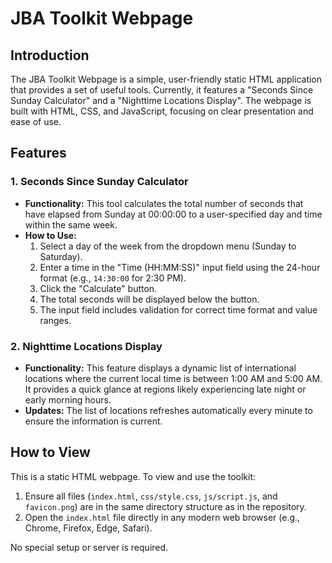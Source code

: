 # JBA Toolkit Webpage

## Introduction

The JBA Toolkit Webpage is a simple, user-friendly static HTML application that provides a set of useful tools. Currently, it features a "Seconds Since Sunday Calculator" and a "Nighttime Locations Display". The webpage is built with HTML, CSS, and JavaScript, focusing on clear presentation and ease of use.

## Features

### 1. Seconds Since Sunday Calculator

*   **Functionality:** This tool calculates the total number of seconds that have elapsed from Sunday at 00:00:00 to a user-specified day and time within the same week.
*   **How to Use:**
    1.  Select a day of the week from the dropdown menu (Sunday to Saturday).
    2.  Enter a time in the "Time (HH:MM:SS)" input field using the 24-hour format (e.g., `14:30:00` for 2:30 PM).
    3.  Click the "Calculate" button.
    4.  The total seconds will be displayed below the button.
    5.  The input field includes validation for correct time format and value ranges.

### 2. Nighttime Locations Display

*   **Functionality:** This feature displays a dynamic list of international locations where the current local time is between 1:00 AM and 5:00 AM. It provides a quick glance at regions likely experiencing late night or early morning hours.
*   **Updates:** The list of locations refreshes automatically every minute to ensure the information is current.

## How to View

This is a static HTML webpage. To view and use the toolkit:
1.  Ensure all files (`index.html`, `css/style.css`, `js/script.js`, and `favicon.png`) are in the same directory structure as in the repository.
2.  Open the `index.html` file directly in any modern web browser (e.g., Chrome, Firefox, Edge, Safari).

No special setup or server is required.
